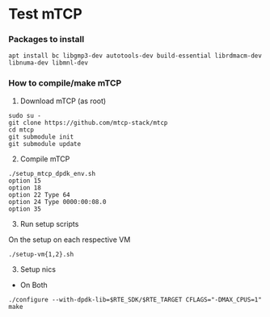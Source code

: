 # Test mTCP

### Packages to install

```
apt install bc libgmp3-dev autotools-dev build-essential librdmacm-dev libnuma-dev libmnl-dev
```

### How to compile/make mTCP

1. Download mTCP (as root)

```
sudo su -
git clone https://github.com/mtcp-stack/mtcp
cd mtcp
git submodule init
git submodule update
```



2. Compile mTCP

```
./setup_mtcp_dpdk_env.sh
option 15
option 18
option 22 Type 64
option 24 Type 0000:00:08.0
option 35
```

3. Run setup scripts

On the setup on each respective VM

```
./setup-vm{1,2}.sh
```


3. Setup nics



 - On Both

```
./configure --with-dpdk-lib=$RTE_SDK/$RTE_TARGET CFLAGS="-DMAX_CPUS=1"
make
```
